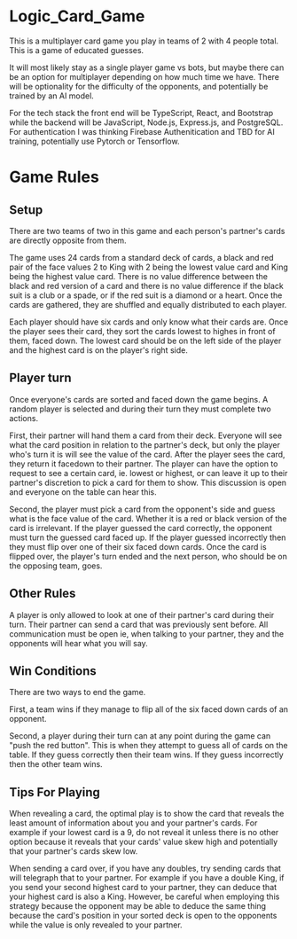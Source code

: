 # Logic_Card_Game


This is a multiplayer card game you play in teams of 2 with 4 people total. This is a game of educated guesses. 

It will most likely stay as a single player game vs bots, but maybe there can be an option for multiplayer depending on how much time we have. There will be optionality for the difficulty of the opponents, and potentially be trained by an AI model. 

For the tech stack the front end will be TypeScript, React, and Bootstrap while the backend will be JavaScript, Node.js, Express.js, and PostgreSQL. For authentication I was thinking Firebase Authenitication and TBD for AI training, potentially use Pytorch or Tensorflow. 


# Game Rules

## Setup 
There are two teams of two in this game and each person's partner's cards are directly opposite from them. 
  
The game uses 24 cards from a standard deck of cards, a black and red pair of the face values 2 to King with 2 being the lowest value card and King being the highest value card. There is no value difference between the black and red version of a card and there is no value difference if the black suit is a club or a spade, or if the red suit is a diamond or a heart. Once the cards are gathered, they are shuffled and equally distributed to each player. 
  
Each player should have six cards and only know what their cards are. Once the player sees their card, they sort the cards lowest to highes in front of them, faced down. The lowest card should be on the left side of the player and the highest card is on the player's right side. 

## Player turn
Once everyone's cards are sorted and faced down the game begins. A random player is selected and during their turn they must complete two actions. 

First, their partner will hand them a card from their deck. Everyone will see what the card position in relation to the partner's deck, but only the player who's turn it is will see the value of the card. After the player sees the card, they return it facedown to their partner. The player can have the option to request to see a certain card, ie. lowest or highest, or can leave it up to their partner's discretion to pick a card for them to show. This discussion is open and everyone on the table can hear this. 

Second, the player must pick a card from the opponent's side and guess what is the face value of the card. Whether it is a red or black version of the card is irrelevant. If the player guessed the card correctly, the opponent must turn the guessed card faced up. If the player guessed incorrectly then they must flip over one of their six faced down cards. Once the card is flipped over, the player's turn ended and the next person, who should be on the opposing team, goes. 

## Other Rules
A player is only allowed to look at one of their partner's card during their turn. Their partner can send a card that was previously sent before. 
All communication must be open ie, when talking to your partner, they and the opponents will hear what you will say. 

## Win Conditions
There are two ways to end the game. 

First, a team wins if they manage to flip all of the six faced down cards of an opponent. 

Second, a player during their turn can at any point during the game can "push the red button". This is when they attempt to guess all of cards on the table. If they guess correctly then their team wins. If they guess incorrectly then the other team wins. 

## Tips For Playing
When revealing a card, the optimal play is to show the card that reveals the least amount of information about you and your partner's cards. For example if your lowest card is a 9, do not reveal it unless there is no other option because it reveals that your cards' value skew high and potentially that your partner's cards skew low. 

When sending a card over, if you have any doubles, try sending cards that will telegraph that to your partner. For example if you have a double King, if you send your second highest card to your partner, they can deduce that your highest card is also a King. However, be careful when employing this strategy because the opponent may be able to deduce the same thing because the card's position in your sorted deck is open to the opponents while the value is only revealed to your partner. 
  

  
